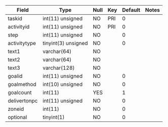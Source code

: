 **Field**|**Type**|**Null**|**Key**|**Default**|**Notes**
-----|-----|-----|-----|-----|-----
taskid|int(11) unsigned|NO|PRI|0| 
activityid|int(11) unsigned|NO|PRI|0| 
step|int(11) unsigned|NO| |0| 
activitytype|tinyint(3) unsigned|NO| |0| 
text1|varchar(64)|NO| | | 
text2|varchar(64)|NO| | | 
text3|varchar(128)|NO| | | 
goalid|int(11) unsigned|NO| |0| 
goalmethod|int(10) unsigned|NO| |0| 
goalcount|int(11)|YES| |1| 
delivertonpc|int(11) unsigned|NO| |0| 
zoneid|int(11)|NO| |0| 
optional|tinyint(1)|NO| |0| 